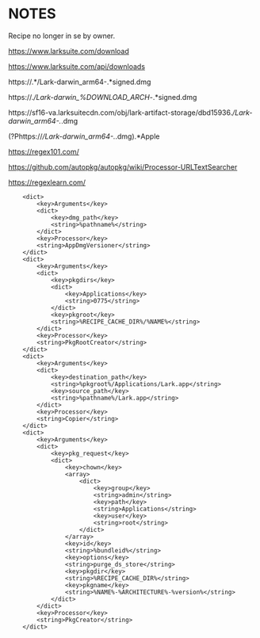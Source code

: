 # NOTES
Recipe no longer in se by owner.


https://www.larksuite.com/download

https://www.larksuite.com/api/downloads


https:\/\/.*\/Lark-darwin_arm64-.*signed.dmg

https:\/\/.*\/Lark-darwin_%DOWNLOAD_ARCH*-.*signed.dmg

https:\/\/sf16-va.larksuitecdn.com\/obj\/lark-artifact-storage\/dbd15936.*\/Lark-darwin_arm64-.*.dmg


(?P<url>https://*/Lark-darwin_arm64-.*.dmg).*Apple



https://regex101.com/

https://github.com/autopkg/autopkg/wiki/Processor-URLTextSearcher

https://regexlearn.com/



		<dict>
			<key>Arguments</key>
			<dict>
				<key>dmg_path</key>
				<string>%pathname%</string>
			</dict>
			<key>Processor</key>
			<string>AppDmgVersioner</string>
		</dict>
		<dict>
			<key>Arguments</key>
			<dict>
				<key>pkgdirs</key>
				<dict>
					<key>Applications</key>
					<string>0775</string>
				</dict>
				<key>pkgroot</key>
				<string>%RECIPE_CACHE_DIR%/%NAME%</string>
			</dict>
			<key>Processor</key>
			<string>PkgRootCreator</string>
		</dict>
		<dict>
			<key>Arguments</key>
			<dict>
				<key>destination_path</key>
				<string>%pkgroot%/Applications/Lark.app</string>
				<key>source_path</key>
				<string>%pathname%/Lark.app</string>
			</dict>
			<key>Processor</key>
			<string>Copier</string>
		</dict>
		<dict>
			<key>Arguments</key>
			<dict>
				<key>pkg_request</key>
				<dict>
					<key>chown</key>
					<array>
						<dict>
							<key>group</key>
							<string>admin</string>
							<key>path</key>
							<string>Applications</string>
							<key>user</key>
							<string>root</string>
						</dict>
					</array>
					<key>id</key>
					<string>%bundleid%</string>
					<key>options</key>
					<string>purge_ds_store</string>
					<key>pkgdir</key>
					<string>%RECIPE_CACHE_DIR%</string>
					<key>pkgname</key>
					<string>%NAME%-%ARCHITECTURE%-%version%</string>
				</dict>
			</dict>
			<key>Processor</key>
			<string>PkgCreator</string>
		</dict>